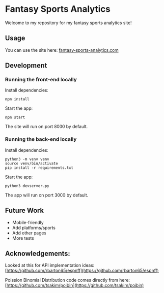 # Fantasy Sports Analytics
Welcome to my repository for my fantasy sports analytics site!

## Usage
You can use the site here: [fantasy-sports-analytics.com](https://fantasy-sports-analytics.com)

## Development

### Running the front-end locally
Install dependencies:
```
npm install
```

Start the app:
```
npm start
```
The site will run on port 8000 by default.

### Running the back-end locally
Install dependencies:
```
python3 -m venv venv
source venv/bin/activate
pip install -r requirements.txt
```

Start the app:
```
python3 devserver.py
```
The app will run on port 3000 by default.

## Future Work
- Mobile-friendly
- Add platforms/sports
- Add other pages
- More tests

## Acknowledgements:
Looked at this for API implementation ideas: [https://github.com/rbarton65/espnff](https://github.com/rbarton65/espnff)

Poission Binomial Distribution code comes directly from here: [https://github.com/tsakim/poibin](https://github.com/tsakim/poibin)
